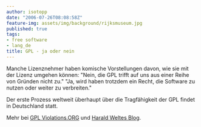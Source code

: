 ```yaml
---
author: isotopp
date: "2006-07-26T08:08:58Z"
feature-img: assets/img/background/rijksmuseum.jpg
published: true
tags:
- free software
- lang_de
title: GPL - ja oder nein
---
```


Manche Lizenznehmer haben komische Vorstellungen davon, wie sie mit der Lizenz umgehen können: 
"Nein, die GPL trifft auf uns aus einer Reihe von Gründen nicht zu." 
"Ja, wird haben trotzdem ein Recht, die Software zu nutzen oder weiter zu verbreiten."

Der erste Prozess weltweit überhaupt über die Tragfähigkeit der GPL findet in Deutschland statt.

Mehr bei 
[GPL Violations.ORG](http://www.gpl-violations.org) und 
[Harald Weltes Blog](http://gnumonks.org/~laforge/weblog/2006/07/25/#20060725-court_hearing).
